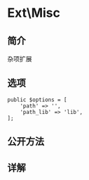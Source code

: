# Ext\Misc

## 简介
杂项扩展
## 选项
    public $options = [
        'path' => '',
        'path_lib' => 'lib',
    ];
## 公开方法


## 详解


